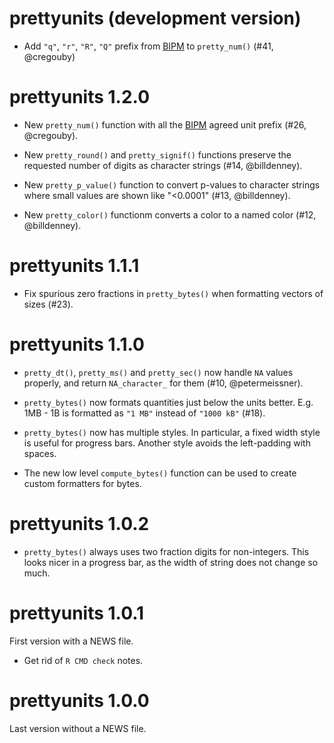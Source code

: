 # prettyunits (development version)

* Add `"q"`, `"r"`, `"R"`, `"Q"` prefix from [BIPM](https://www.bipm.org) 
  to `pretty_num()` (#41, @cregouby)

# prettyunits 1.2.0

* New `pretty_num()` function with all the [BIPM](https://www.bipm.org)
  agreed unit prefix (#26, @cregouby).

* New `pretty_round()` and `pretty_signif()` functions preserve the requested
  number of digits as character strings (#14, @billdenney).

* New `pretty_p_value()` function to convert p-values to character strings
  where small values are shown like "<0.0001" (#13, @billdenney).

* New `pretty_color()` functionm converts a color to a named color
  (#12, @billdenney).

# prettyunits 1.1.1

* Fix spurious zero fractions in `pretty_bytes()` when formatting
  vectors of sizes (#23).

# prettyunits 1.1.0

* `pretty_dt()`, `pretty_ms()` and `pretty_sec()` now handle `NA` values
  properly, and return `NA_character_` for them (#10, @petermeissner).

* `pretty_bytes()` now formats quantities just below the units better.
  E.g. 1MB - 1B is formatted as `"1 MB"` instead of `"1000 kB"` (#18).

* `pretty_bytes()` now has multiple styles. In particular, a fixed width
  style is useful for progress bars. Another style avoids the left-padding
  with spaces.

* The new low level `compute_bytes()` function can be used to create
  custom formatters for bytes.

# prettyunits 1.0.2

* `pretty_bytes()` always uses two fraction digits for non-integers.
  This looks nicer in a progress bar, as the width of string does not
  change so much.

# prettyunits 1.0.1

First version with a NEWS file.

* Get rid of `R CMD check` notes.

# prettyunits 1.0.0

Last version without a NEWS file.
